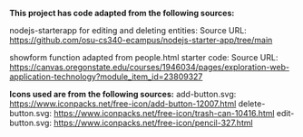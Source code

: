 **This project has code adapted from the following sources:**

nodejs-starterapp for editing and deleting entities:
Source URL: https://github.com/osu-cs340-ecampus/nodejs-starter-app/tree/main

showform function adapted from people.html starter code:
Source URL: https://canvas.oregonstate.edu/courses/1946034/pages/exploration-web-application-technology?module_item_id=23809327 

**Icons used are from the following sources:**
add-button.svg: https://www.iconpacks.net/free-icon/add-button-12007.html
delete-button.svg: https://www.iconpacks.net/free-icon/trash-can-10416.html
edit-button.svg: https://www.iconpacks.net/free-icon/pencil-327.html
